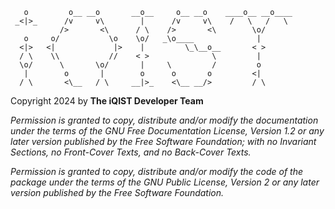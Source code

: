 ```
   o         o__ __o       __o__     o__ __o    ____o__ __o____
 _<|>_      /v     v\        |      /v     v\    /   \   /   \
           />       <\      / \    />       <\        \o/
   o     o/           \o    \o/   _\o____              |
  <|>   <|             |>    |         \_\__o__       < >
  / \    \\           //    < >              \         |
  \o/      \       \o/       |     \         /         o
   |        o       |        o      o       o         <|
  / \       <\__   / \     __|>_    <\__ __/>         / \
```

Copyright 2024 by **The iQIST Developer Team**

*Permission is granted to copy, distribute and/or modify the documentation under the terms of the GNU Free Documentation License, Version 1.2 or any later version published by the Free Software Foundation; with no Invariant Sections, no Front-Cover Texts, and no Back-Cover Texts.*

*Permission is granted to copy, distribute and/or modify the code of the package under the terms of the GNU Public License, Version 2 or any later version published by the Free Software Foundation.*
